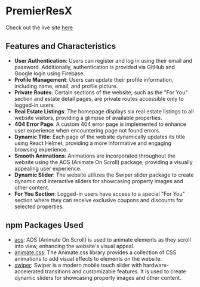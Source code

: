 # PremierResX

Check out the live site [here](https://premierresx.firebaseapp.com/)

## Features and Characteristics

- **User Authentication**: Users can register and log in using their email and password. Additionally, authentication is provided via GitHub and Google login using Firebase.
- **Profile Management**: Users can update their profile information, including name, email, and profile picture.
- **Private Routes**: Certain sections of the website, such as the "For You" section and estate detail pages, are private routes accessible only to logged-in users.
- **Real Estate Listings**: The homepage displays six real estate listings to all website visitors, providing a glimpse of available properties.
- **404 Error Page**: A custom 404 error page is implemented to enhance user experience when encountering page not found errors.
- **Dynamic Title**: Each page of the website dynamically updates its title using React Helmet, providing a more informative and engaging browsing experience.
- **Smooth Animations**: Animations are incorporated throughout the website using the AOS (Animate On Scroll) package, providing a visually appealing user experience.
- **Dynamic Slider**: The website utilizes the Swiper slider package to create dynamic and interactive sliders for showcasing property images and other content.
- **For You Section**: Logged-in users have access to a special "For You" section where they can receive exclusive coupons and discounts for selected properties.

## npm Packages Used

- [aos](https://www.npmjs.com/package/aos): AOS (Animate On Scroll) is used to animate elements as they scroll into view, enhancing the website's visual appeal.
- [animate.css](https://www.npmjs.com/package/animate.css): The Animate.css library provides a collection of CSS animations to add visual effects to elements on the website.
- [swiper](https://www.npmjs.com/package/swiper): Swiper is a modern mobile touch slider with hardware-accelerated transitions and customizable features. It is used to create dynamic sliders for showcasing property images and other content.
